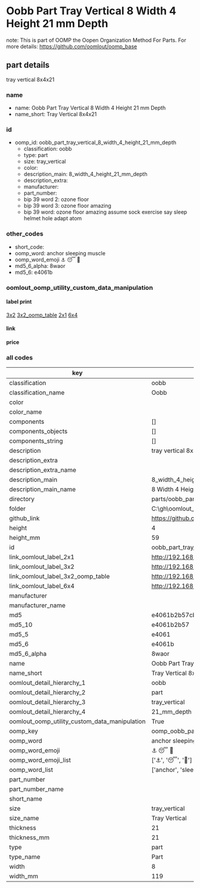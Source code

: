 # Oobb Part Tray Vertical 8 Width 4 Height 21 mm Depth  

note: This is part of OOMP the Oopen Organization Method For Parts. For more details: https://github.com/oomlout/oomp_base

##  part details
  



tray vertical 8x4x21



### name
* name: Oobb Part Tray Vertical 8 Width 4 Height 21 mm Depth
* name_short: Tray Vertical 8x4x21 
### id
* oomp_id: oobb_part_tray_vertical_8_width_4_height_21_mm_depth
  * classification: oobb
  * type: part
  * size: tray_vertical
  * color: 
  * description_main: 8_width_4_height_21_mm_depth
  * description_extra: 
  * manufacturer: 
  * part_number: 
  * bip 39 word 2: ozone floor
  * bip 39 word 3: ozone floor amazing
  * bip 39 word: ozone floor amazing assume sock exercise say sleep helmet hole adapt atom

### other_codes
* short_code: 
* oomp_word: anchor sleeping muscle
* oomp_word_emoji :anchor: :sleeping: :muscle:
* md5_6_alpha: 8waor
* md5_6: e4061b






### oomlout_oomp_utility_custom_data_manipulation
#### label print
[3x2](http://192.168.1.245:1112/?label=oomp%208waor)
[3x2_oomp_table](http://192.168.1.108:1112/?label=oomp%208waor)
[2x1](http://192.168.1.242:1112/?label=oomp%208waor)
[6x4](http://192.168.1.55:1112/?label=oomp%208waor)    

#### link

                              

#### price







### all codes 
| key | value |  
| --- | --- |  
| classification | oobb |  
| classification_name | Oobb |  
| color |  |  
| color_name |  |  
| components | [] |  
| components_objects | [] |  
| components_string | [] |  
| description | tray vertical 8x4x21 |  
| description_extra |  |  
| description_extra_name |  |  
| description_main | 8_width_4_height_21_mm_depth |  
| description_main_name | 8 Width 4 Height 21 mm Depth |  
| directory | parts/oobb_part_tray_vertical_8_width_4_height_21_mm_depth |  
| folder | C:\gh\oomlout_oobb_version_4_generated_parts\parts\oobb_part_tray_vertical_8_width_4_height_21_mm_depth |  
| github_link | https://github.com/oomlout/oomlout_oomp_part_src/tree/main/parts/oobb_part_tray_vertical_8_width_4_height_21_mm_depth |  
| height | 4 |  
| height_mm | 59 |  
| id | oobb_part_tray_vertical_8_width_4_height_21_mm_depth |  
| link_oomlout_label_2x1 | http://192.168.1.242:1112/?label=oomp%208waor |  
| link_oomlout_label_3x2 | http://192.168.1.245:1112/?label=oomp%208waor |  
| link_oomlout_label_3x2_oomp_table | http://192.168.1.108:1112/?label=oomp%208waor |  
| link_oomlout_label_6x4 | http://192.168.1.55:1112/?label=oomp%208waor |  
| manufacturer |  |  
| manufacturer_name |  |  
| md5 | e4061b2b57cb37fd3d6700de0f965cf4 |  
| md5_10 | e4061b2b57 |  
| md5_5 | e4061 |  
| md5_6 | e4061b |  
| md5_6_alpha | 8waor |  
| name | Oobb Part Tray Vertical 8 Width 4 Height 21 mm Depth |  
| name_short | Tray Vertical 8x4x21  |  
| oomlout_detail_hierarchy_1 | oobb |  
| oomlout_detail_hierarchy_2 | part |  
| oomlout_detail_hierarchy_3 | tray_vertical |  
| oomlout_detail_hierarchy_4 | 21_mm_depth |  
| oomlout_oomp_utility_custom_data_manipulation | True |  
| oomp_key | oomp_oobb_part_tray_vertical_8_width_4_height_21_mm_depth |  
| oomp_word | anchor sleeping muscle |  
| oomp_word_emoji | :anchor: :sleeping: :muscle: |  
| oomp_word_emoji_list | [':anchor:', ':sleeping:', ':muscle:'] |  
| oomp_word_list | ['anchor', 'sleeping', 'muscle'] |  
| part_number |  |  
| part_number_name |  |  
| short_name |  |  
| size | tray_vertical |  
| size_name | Tray Vertical |  
| thickness | 21 |  
| thickness_mm | 21 |  
| type | part |  
| type_name | Part |  
| width | 8 |  
| width_mm | 119 |  
